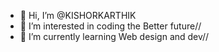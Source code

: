 - 👋 Hi, I’m @KISHORKARTHIK
- 🚀 I’m interested in coding the Better future//
- 🌱 I’m currently learning Web design and dev//


<!---
KISHORKARTHIK/KISHORKARTHIK is a ✨ special ✨ repository because its `README.md` (this file) appears on your GitHub profile.
You can click the Preview link to take a look at your changes.
--->
